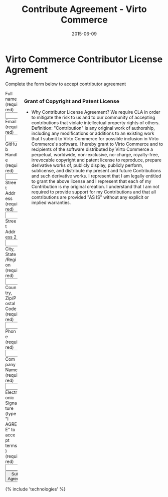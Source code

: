 ﻿---
title: Contribute Agreement - Virto Commerce
description: Virto commerce - Contribute Agreement
date: 2015-06-09
permalink: contribute-agreement
tags : 
- commerce
---
<div class="roadmap __responsive">
	<h1 class="head-title">Virto Commerce Contributor License Agrement</h1>
	<p class="text">Complete the form below to accept contributor agreement</p>
	<div class="columns">
		<div class="column">
			<div class="block">
				<form method="post">
					<input id="Contact[Subject]" type="hidden" name="Contact[Subject]" value="Contributor License Agrement" />
					<input id="Contact[RedirectUrl]" type="hidden" name="Contact[RedirectUrl]" value="~/thank-you-contributor" />
					<div class="control-group">
						<label for="FullName">Full name (required)</label>
						<input id="Contact[FullName]" type="text" name="Contact[FullName]" class="form-input" required="required" />
					</div>
					<div class="control-group">
						<label for="Email">Email (required)</label>
						<input id="Contact[Email]" type="text" name="Contact[Email]" class="form-input" required="required" />
					</div>
					<div class="control-group">
						<label for="GitHubHandle">GitHub Handle (required)</label>
						<input id="Contact[GitHubHandle]" type="text" name="Contact[GitHubHandle]" class="form-input" required="required" />
					</div>
					<div class="control-group">
						<label for="StreetAddress">Street Address (required)</label>
						<input id="Contact[StreetAddress]" type="text" name="Contact[StreetAddress]" class="form-input" required="required" />
					</div>
					<div class="control-group">
						<label for="StreetAddress2">Street Address 2</label>
						<input id="Contact[StreetAddress2]" type="text" name="Contact[StreetAddress2]" class="form-input" />
					</div>
					<div class="control-group">
						<label for="CityState">City, State/Region (required)</label>
						<input id="Contact[CityState]" type="text" name="Contact[CityState]" class="form-input" />
					</div>
					<div class="control-group">
						<label for="CountryZip">Country, Zip/Postal Code (required)</label>
						<input id="Contact[CountryZip]" type="text" name="Contact[CountryZip]" class="form-input" />
					</div>
					<div class="control-group">
						<label for="Phone">Phone (required)</label>
						<input id="Contact[Phone]" type="text" name="Contact[Phone]" class="form-input" required="required" />
					</div>
					<div class="control-group">
						<label for="CompanyName">Company Name (required)</label>
						<input id="Contact[CompanyName]" type="text" name="Contact[CompanyName]" required="required" class="form-input" />
					</div>
					<div class="control-group">
						<label for="Signature">Electronic Signature (type "I AGREE" to accept terms) (required)</label>
						<input id="Contact[Signature]" type="text" name="Contact[Signature]" class="form-input" required="required" />
					</div>
					<div class="control-group">
						<button type="submit" class="button fill">Submit Agreement</button>
					</div>
				</form>
			</div>
		</div>
		<div class="column">
			<div class="block">
				<h3>Grant of Copyright and Patent License</h3>
				<ul class="list">
					<li>
						<span class="title">Why Contributor License Agreement?</span>
						<span class="descr">We require CLA in order to mitigate the risk to us and to our community of accepting contributions that violate intellectual property rights of others.</span>
						<span class="descr">Definition: "Contribution" is any original work of authorship, including any modifications or additions to an existing work that I submit to Virto Commerce for possible inclusion in Virto Commerce's software.</span>
						<span class="descr">I hereby grant to Virto Commerce and to recipients of the software distributed by Virto Commerce a perpetual, worldwide, non-exclusive, no-charge, royalty-free, irrevocable copyright and patent license to reproduce, prepare derivative works of, publicly display, publicly perform, sublicense, and distribute my present and future Contributions and such derivative works.</span>
						<span class="descr">I represent that I am legally entitled to grant the above license and I represent that each of my Contribution is my original creation.</span>
						<span class="descr">I understand that I am not required to provide support for my Contributions and that all contributions are provided "AS IS" without any explicit or implied warranties.</span>
					</li>
				</ul>
			</div>
		</div>
	</div>
</div>
{% include 'technologies' %}